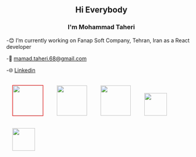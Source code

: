 <link href="./style.css" rel="stylesheet"></link>

<div align="center">
<h2>Hi Everybody</h2> 
<h3>I'm Mohammad Taheri</h3>
</div>



-😊 I’m currently working on Fanap Soft Company, Tehran, Iran as a React developer

-📧 mamad.taheri.68@gmail.com

-🌐 [Linkedin](https://www.linkedin.com/in/mohammad-taheri1/)
 
<div class="container">
 <img class="logo" src="./images/react2.png" style="width:80px;heigth:80px;margin:1rem; border: 1px solid red;" />
 <img class="logo" src="./images/Typescript.png" style="width:80px;heigth:80px;margin:1rem;" />
 <img class="logo" src="./images/js.png" style="width:80px;heigth:80px;margin:1rem;" />
 <img class="logo" src="./images/html5.png" style="width:60px;heigth:60px;margin:1rem;" />
 <img class="logo" src="./images/css3.png" style="width:60px;heigth:60px;margin:1rem;" />
</div>

